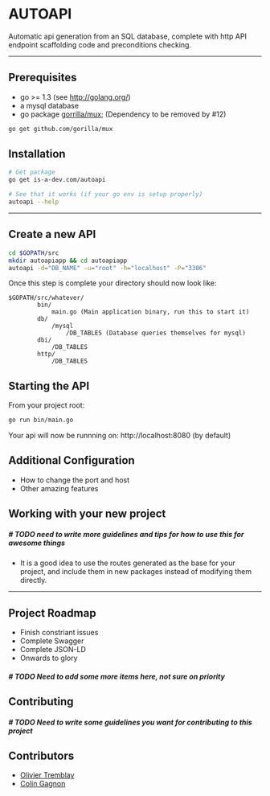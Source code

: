 # AUTOAPI

Automatic api generation from an SQL database, complete with http API endpoint scaffolding code and preconditions checking.

---
## Prerequisites
* go >= 1.3 (see http://golang.org/)
* a mysql database
* go package [gorrilla/mux](http://www.gorillatoolkit.org/pkg/mux); (Dependency to be removed by #12)

```bash
go get github.com/gorilla/mux
```

## Installation
```bash
# Get package
go get is-a-dev.com/autoapi

# See that it works (if your go env is setup properly)
autoapi --help
```

---
## Create a new API
```bash
cd $GOPATH/src
mkdir autoapiapp && cd autoapiapp
autoapi -d="DB_NAME" -u="root" -h="localhost" -P="3306"
```
Once this step is complete your directory should now look like:
```
$GOPATH/src/whatever/
        bin/
            main.go (Main application binary, run this to start it)
        db/
            /mysql
                /DB_TABLES (Database queries themselves for mysql)
        dbi/
            /DB_TABLES
        http/
            /DB_TABLES
```

## Starting the API
From your project root:
```bash
go run bin/main.go
```
Your api will now be runnning on: http://localhost:8080 (by default)

## Additional Configuration

* How to change the port and host
* Other amazing features

## Working with your new project

##### # TODO need to write more guidelines and tips for how to use this for awesome things

* It is a good idea to use the routes generated as the base for your project, and include them in new packages instead of modifying them directly.

---
## Project Roadmap

* Finish constriant issues
* Complete Swagger
* Complete JSON-LD
* Onwards to glory

##### # TODO Need to add some more items here, not sure on priority

## Contributing
##### # TODO Need to write some guidelines you want for contributing to this project

## Contributors
* [Olivier Tremblay](https://git.is-a-dev.com/otremblay)
* [Colin Gagnon](https://github.com/colingagnon)